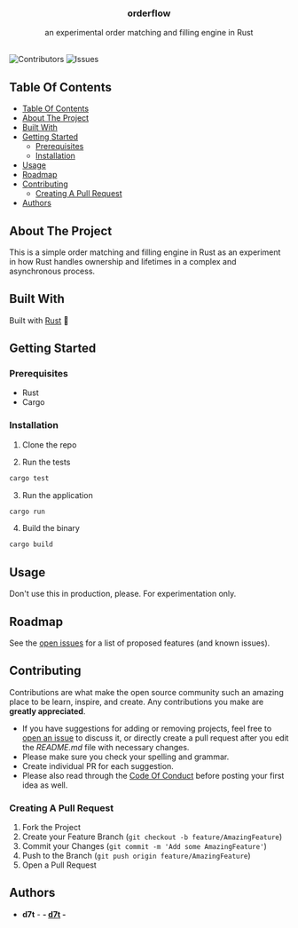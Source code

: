 <p align="center">
  <h3 align="center">orderflow</h3>

  <p align="center">
    an experimental order matching and filling engine in Rust
    <br/>
    <br/>
  </p>
</p>

![Contributors](https://img.shields.io/github/contributors/dylanlott/orderflow?color=dark-green) ![Issues](https://img.shields.io/github/issues/dylanlott/orderflow)

## Table Of Contents

- [Table Of Contents](#table-of-contents)
- [About The Project](#about-the-project)
- [Built With](#built-with)
- [Getting Started](#getting-started)
  - [Prerequisites](#prerequisites)
  - [Installation](#installation)
- [Usage](#usage)
- [Roadmap](#roadmap)
- [Contributing](#contributing)
  - [Creating A Pull Request](#creating-a-pull-request)
- [Authors](#authors)

## About The Project

This is a simple order matching and filling engine in Rust as an experiment in how Rust handles ownership and lifetimes in a complex and asynchronous process.

## Built With

Built with [Rust](https://www.rust-lang.org/) 🦀

## Getting Started

### Prerequisites

- Rust
- Cargo

### Installation

1. Clone the repo

2. Run the tests

```sh
cargo test
```

3. Run the application

```sh
cargo run
```

4. Build the binary

```sh
cargo build
```

## Usage

Don't use this in production, please. For experimentation only.

## Roadmap

See the [open issues](https://github.com/dylanlott/orderflow/issues) for a list of proposed features (and known issues).

## Contributing

Contributions are what make the open source community such an amazing place to be learn, inspire, and create. Any contributions you make are **greatly appreciated**.

- If you have suggestions for adding or removing projects, feel free to [open an issue](https://github.com/dylanlott/orderflow/issues/new) to discuss it, or directly create a pull request after you edit the *README.md* file with necessary changes.
- Please make sure you check your spelling and grammar.
- Create individual PR for each suggestion.
- Please also read through the [Code Of Conduct](https://github.com/dylanlott/orderflow/blob/main/CODE_OF_CONDUCT.md) before posting your first idea as well.

### Creating A Pull Request

1. Fork the Project
2. Create your Feature Branch (`git checkout -b feature/AmazingFeature`)
3. Commit your Changes (`git commit -m 'Add some AmazingFeature'`)
4. Push to the Branch (`git push origin feature/AmazingFeature`)
5. Open a Pull Request

## Authors

- **d7t** - **- [d7t](https://github.com/dylanlott/) -**
